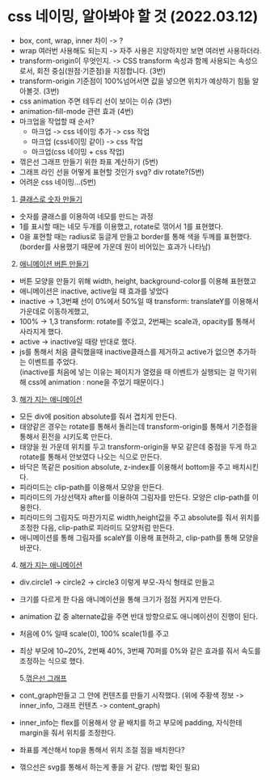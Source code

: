 # css 네이밍, 알아봐야 할 것 (2022.03.12)

- box, cont, wrap, inner 차이 -> ?
- wrap 여러번 사용해도 되는지 -> 자주 사용은 지양하지만 보면 여러번 사용하더라.
- transform-origin이 무엇인지. -> CSS transform 속성과 함께 사용되는 속성으로서, 회전 중심(원점·기준점)을 지정합니다. (3번)
- transform-origin 기준점이 100%넘어서면 값을 넣으면 위치가 예상하기 힘듦 알아볼것. (3번)
- css animation 주면 테두리 선이 보이는 이슈 (3번)
- animation-fill-mode 관련 효과 (4번)
- 마크업을 작업할 때 순서? <br>
  - 마크업 -> css 네이밍 추가 -> css 작업<br>
  - 마크업 (css네이밍 같이) -> css 작업<br>
  - 마크업(css 네이밍 + css 작업)
- 꺾은선 그래프 만들기 위한 좌표 계산하기 (5번)
- 그래프 라인 선을 어떻게 표현할 것인가 svg? div rotate?(5번)
- 어려운 css 네이밍...(5번)

1. [클래스로 숫자 만들기](https://codepen.io/kimTaeHyeong/pen/xxPvgdR)

- 숫자를 클래스를 이용하여 네모를 만드는 과정
- 1를 표시할 때는 네모 두개를 이용했고, rotate로 꺾어서 1를 표현했다.
- 0을 표현할 때는 radius로 둥글게 만들고 border를 통해 색을 두께를 표현했다.(border를 사용했기 때문에 가운데 원이 비어있는 효과가 나타남)

2. [애니메이션 버튼 만들기](https://codepen.io/kimTaeHyeong/pen/xxPvgdR)

- 버튼 모양을 만들기 위해 width, height, background-color를 이용해 표현했고
- 애니메이션은 inactive, active일 때 효과를 넣었다
- inactive -> 1,3번째 선이 0%에서 50%일 때 transform: translateY를 이용해서 가운데로 이동하게했고,
- 100% -> 1,3 transform: rotate를 주었고, 2번째는 scale과, opacity를 통해서 사라지게 했다.
- active -> inactive일 때랑 반대로 했다.
- js를 통해서 처음 클릭했을때 inactive클래스를 제거하고 active가 없으면 추가하는 이벤트를 주었다. <br>(inactive를 처음에 넣는 이유는 페이지가 열렸을 때 이벤트가 실행되는 걸 막기위해 css에 animation : none을 주었기 때문이다.)

3. [해가 지는 애니메이션](https://codepen.io/kimTaeHyeong/pen/eYymzaw?editors=1100)

- 모든 div에 position absolute를 줘서 겹치게 만든다.
- 태양같은 경우는 rotate를 통해서 돌리는데 transform-origin를 통해서 기준점을 통해서 횐전을 시키도록 만든다.
- 태양을 원 가운데 위치를 두고 transform-origin을 부모 같은데 중점을 두게 하고 rotate를 통해서 안보였다 나오는 식으로 만든다.
- 바닥은 똑같은 position absolute, z-index를 이용해서 bottom을 주고 배치시킨다.
- 피라미드는 clip-path를 이용해서 모양을 만든다.
- 피라미드의 가상선택자 after를 이용하여 그림자를 만든다. 모양은 clip-path를 이용한다.
- 피라미드의 그림자도 마찬가지로 width,height값을 주고 absolute를 줘서 위치를 조정한 다음, clip-path로 피라미드 모양처럼 만든다.
- 애니메이션를 통해 그림자를 scaleY를 이용해 표현하고, clip-path를 통해 모양을 바꾼다.

4. [해가 지는 애니메이션](https://codepen.io/kimTaeHyeong/pen/MWryrwE?editors=1100)

- div.circle1 -> circle2 -> circle3 이렇게 부모-자식 형태로 만들고
- 크기를 다르게 한 다음 애니메이션을 통해 크기가 점점 커지게 만든다.
- animation 값 중 alternate값을 주면 반대 방향으로도 애니메이션이 진행이 된다.
- 처음에 0% 일때 scale(0), 100% scale(1)를 주고
- 최상 부모에 10~20%, 2번째 40%, 3번째 70퍼를 0%와 같은 효과를 줘서 속도를 조정하는 식으로 했다.

  5.[꺾은선 그래프](https://codepen.io/kimTaeHyeong/pen/qBpapWp?editors=1100)

- cont_graph만들고 그 안에 컨텐츠를 만들기 시작했다. (위에 주황색 정보 -> inner_info, 그래프 컨텐츠 -> content_graph)
- inner_info는 flex를 이용해서 양 끝 배치를 하고 부모에 padding, 자식한테 margin을 줘서 위치를 조정한다.
- 좌표를 계산해서 top을 통해서 위치 조절 점을 배치한다?
- 꺾으선은 svg를 통해서 하는게 좋을 거 같다. (방법 확인 필요)
